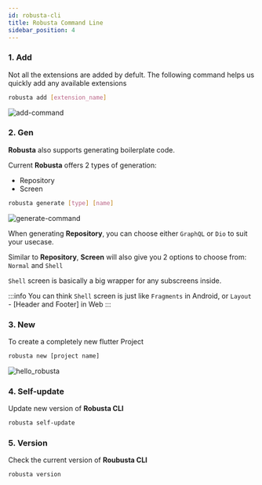 ```yaml
---
id: robusta-cli
title: Robusta Command Line
sidebar_position: 4
---
```


### 1. Add

Not all the extensions are added by defult. The following command helps us quickly add any available extensions

```sh
robusta add [extension_name]
```

![add-command](https://github.com/qu0cquyen/robusta/assets/28641819/58b77a11-7d47-4aee-9956-becd75c624a3)

### 2. Gen

**Robusta** also supports generating boilerplate code.

Current **Robusta** offers 2 types of generation:

- Repository
- Screen

```sh
robusta generate [type] [name]
```

![generate-command](https://github.com/qu0cquyen/robusta/assets/28641819/8f630372-a841-4c1f-a75d-cf00ca4023ae)

When generating **Repository**, you can choose either `GraphQL` or `Dio` to suit your usecase.

Similar to **Repository**, **Screen** will also give you 2 options to choose from: `Normal` and `Shell`

`Shell` screen is basically a big wrapper for any subscreens inside.

:::info
You can think `Shell` screen is just like `Fragments` in Android, or `Layout` - [Header and Footer] in Web
:::

### 3. New

To create a completely new flutter Project

```sh
robusta new [project name]
```

![hello_robusta](https://github.com/qu0cquyen/robusta/assets/28641819/b36e54b9-602f-4b19-aa56-8a488692bf0e)

### 4. Self-update

Update new version of **Robusta CLI**

```sh
robusta self-update
```

### 5. Version

Check the current version of **Roubusta CLI**

```sh
robusta version
```
